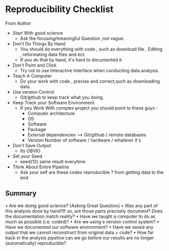 # Reproducibility Checklist
From Author

- Start With good science
  - Ask the focusing/meaningful Question ,not vague.
- Don't Do Things By Hand
  - You should do everything with code , such as download file , Editing , reformating data files and ect.
  - If you do that by hand, it's hard to documented it.
- Don't Point and Click
  - Try not to use Interactive Interface when conducting data analysis.
- Teach A Computer
  - Do your work with code , precise and correct,such as downloading data.
- Use version Control
  - Git/github to keep track what you doing.
- Keep Track your Software Environment
  - If you Work With complex project you should point to these guys :
    - Computer architecture
    - OS
    - Software
    - Package
    - External dependencies --> Git/github / remote databases
    - Version Number of software / hardware / whatever it's
- Don't Save Output
  - Its OBVIO
- Set your Seed
  - seed(12) same result everytime
- Think About Entire Pipeline
  - Ask your self are these codes reproducible ? from getting data to the end

## Summary
• Are we doing good science? {Asking Great Question}
• Was any part of this analysis done by hand?If so, are
those parts precisely document? Does the documentation
match reality?
• Have we taught a computer to do as much as possible
(i.e. coded)?
• Are we using a version control system?
• Have we documented our software environment?
• Have we saved any output that we cannot reconstruct
from original data + code?
• How far back in the analysis pipeline can we go before
our results are no longer (automatically) reproducible?
